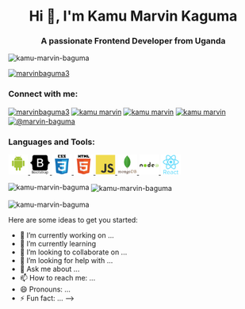 <h1 align="center">Hi 👋, I'm Kamu Marvin Kaguma</h1>
<h3 align="center">A passionate Frontend <span color='orangered'>Developer</span>  from Uganda</h3>

<p align="left"> <img src="https://komarev.com/ghpvc/?username=kamu-marvin-baguma&label=Profile%20views&color=0e75b6&style=flat" alt="kamu-marvin-baguma" /> </p>

<p align="left"> <a href="https://twitter.com/marvinbaguma3" target="blank"><img src="https://img.shields.io/twitter/follow/marvinbaguma3?logo=twitter&style=for-the-badge" alt="marvinbaguma3" /></a> </p>


<h3 align="left">Connect with me:</h3>
<p align="left">
<a href="https://twitter.com/marvinbaguma3" target="blank"><img align="center" src="https://raw.githubusercontent.com/rahuldkjain/github-profile-readme-generator/master/src/images/icons/Social/twitter.svg" alt="marvinbaguma3" height="30" width="40" /></a>
<a href="https://linkedin.com/in/kamu marvin" target="blank"><img align="center" src="https://raw.githubusercontent.com/rahuldkjain/github-profile-readme-generator/master/src/images/icons/Social/linked-in-alt.svg" alt="kamu marvin" height="30" width="40" /></a>
<a href="https://fb.com/kamu marvin" target="blank"><img align="center" src="https://raw.githubusercontent.com/rahuldkjain/github-profile-readme-generator/master/src/images/icons/Social/facebook.svg" alt="kamu marvin" height="30" width="40" /></a>
<a href="https://instagram.com/kamu marvin" target="blank"><img align="center" src="https://raw.githubusercontent.com/rahuldkjain/github-profile-readme-generator/master/src/images/icons/Social/instagram.svg" alt="kamu marvin" height="30" width="40" /></a>
<a href="https://medium.com/@marvin-baguma" target="blank"><img align="center" src="https://raw.githubusercontent.com/rahuldkjain/github-profile-readme-generator/master/src/images/icons/Social/medium.svg" alt="@marvin-baguma" height="30" width="40" /></a>
</p>

<h3 align="left">Languages and Tools:</h3>
<p align="left"> <a href="https://developer.android.com" target="_blank" rel="noreferrer"> <img src="https://raw.githubusercontent.com/devicons/devicon/master/icons/android/android-original-wordmark.svg" alt="android" width="40" height="40"/> </a> <a href="https://getbootstrap.com" target="_blank" rel="noreferrer"> <img src="https://raw.githubusercontent.com/devicons/devicon/master/icons/bootstrap/bootstrap-plain-wordmark.svg" alt="bootstrap" width="40" height="40"/> </a> <a href="https://www.w3schools.com/css/" target="_blank" rel="noreferrer"> <img src="https://raw.githubusercontent.com/devicons/devicon/master/icons/css3/css3-original-wordmark.svg" alt="css3" width="40" height="40"/> </a> <a href="https://www.w3.org/html/" target="_blank" rel="noreferrer"> <img src="https://raw.githubusercontent.com/devicons/devicon/master/icons/html5/html5-original-wordmark.svg" alt="html5" width="40" height="40"/> </a> <a href="https://developer.mozilla.org/en-US/docs/Web/JavaScript" target="_blank" rel="noreferrer"> <img src="https://raw.githubusercontent.com/devicons/devicon/master/icons/javascript/javascript-original.svg" alt="javascript" width="40" height="40"/> </a> <a href="https://www.mongodb.com/" target="_blank" rel="noreferrer"> <img src="https://raw.githubusercontent.com/devicons/devicon/master/icons/mongodb/mongodb-original-wordmark.svg" alt="mongodb" width="40" height="40"/> </a> <a href="https://nodejs.org" target="_blank" rel="noreferrer"> <img src="https://raw.githubusercontent.com/devicons/devicon/master/icons/nodejs/nodejs-original-wordmark.svg" alt="nodejs" width="40" height="40"/> </a> <a href="https://reactjs.org/" target="_blank" rel="noreferrer"> <img src="https://raw.githubusercontent.com/devicons/devicon/master/icons/react/react-original-wordmark.svg" alt="react" width="40" height="40"/> </a> </p>

<p><img align="left" src="https://github-readme-stats.vercel.app/api/top-langs?username=kamu-marvin-baguma&show_icons=true&locale=en&layout=compact" alt="kamu-marvin-baguma" /></p>

<p>&nbsp;<img align="center" src="https://github-readme-stats.vercel.app/api?username=kamu-marvin-baguma&show_icons=true&locale=en" alt="kamu-marvin-baguma" /></p>

<p><img align="center" src="https://github-readme-streak-stats.herokuapp.com/?user=kamu-marvin-baguma&" alt="kamu-marvin-baguma" /></p>


Here are some ideas to get you started:

- 🔭 I’m currently working on ...
- 🌱 I’m currently learning
- 👯 I’m looking to collaborate on ...
- 🤔 I’m looking for help with ...
- 💬 Ask me about ...
- 📫 How to reach me: ...
- 😄 Pronouns: ...
- ⚡ Fun fact: ...
-->
